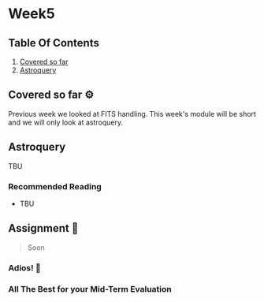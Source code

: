 # Week5 

## Table Of Contents

1. [Covered so far](#covered-so-far-%EF%B8%8F)
2. [Astroquery](#astroquery)

## Covered so far ⚙️

Previous week we looked at FITS handling. This week's module will be short and we will only look at astroquery.

## Astroquery

TBU

### Recommended Reading

- TBU



## Assignment 📝

> Soon

### Adios! 👋

### All The Best for your Mid-Term Evaluation
